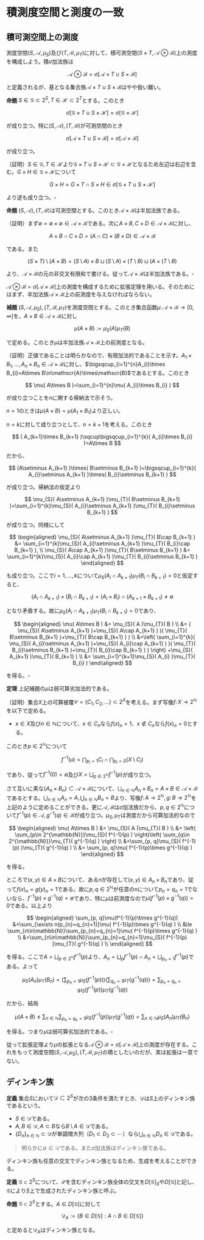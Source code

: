 
# 積測度空間と測度の一致



## 積可測空間上の測度

測度空間$( S, \mathscr{A}, \mu_{S} )$及び$( T, \mathscr{B}, \mu_{T} )$に対して、積可測空間$( S\times T, \mathscr{A}\otimes\mathscr{B} )$上の測度を構成しよう。積$\sigma$加法族は

$$
\mathscr{A}\otimes\mathscr{B}=\sigma\lbrack \mathscr{A}\times T\cup S\times\mathscr{B} \rbrack
$$

と定義されるが、基となる集合族$\mathscr{A}\times T\cup S\times\mathscr{B}$はやや扱い難い。

__命題__ $S\in\mathscr{G}\subset 2^{S}, T\in\mathscr{H}\subset 2^{T}$とする。このとき

$$
\sigma\lbrack \mathscr{G}\times T\cup S\times\mathscr{H} \rbrack = \sigma\lbrack \mathscr{G}\times\mathscr{H} \rbrack
$$

が成り立つ。特に$( S, \mathscr{A} ), ( T, \mathscr{B} )$が可測空間のとき

$$
\sigma\lbrack \mathscr{A}\times T\cup S\times\mathscr{B} \rbrack = \sigma\lbrack \mathscr{A}\times\mathscr{B} \rbrack
$$

が成り立つ。

（証明）$S\in\mathscr{G}, T\in\mathscr{H}$より$\mathscr{G}\times T\cup S\times\mathscr{H} \subset \mathscr{G}\times\mathscr{H}$となるため左辺は右辺を含む。$G\times H\in\mathscr{G}\times\mathscr{H}$について

$$
G\times H=G\times T\cap S\times H\in\sigma\lbrack \mathscr{G}\times T\cup S\times\mathscr{H} \rbrack
$$

より逆も成り立つ。$\square$

__命題__ $( S, \mathscr{A} ), ( T, \mathscr{B} )$は可測空間とする。このとき$\mathscr{A}\times\mathscr{B}$は半加法族である。

（証明）まず$\emptyset=\emptyset\times\emptyset\in\mathscr{A}\times\mathscr{B}$である。次に$A\times B, C\times D\in\mathscr{A}\times\mathscr{B}$に対し、

$$
A\times B\cap C\times D=( A\cap C )\times( B\times D )\in\mathscr{A}\times\mathscr{B}
$$

である。また

$$
( S\times T )\setminus( A\times B )=( S\setminus A )\times B\sqcup( S\setminus A )\times( T\setminus B )\sqcup( A\times( T\setminus B )
$$

より、$\mathscr{A}\times\mathscr{B}$の元の非交叉有限和で書ける。従って$\mathscr{A}\times\mathscr{B}$は半加法族である。$\square$

$\mathscr{A}\otimes\mathscr{B}=\sigma\lbrack \mathscr{A}\times\mathscr{B} \rbrack$上の測度を構成するために拡張定理を用いる。そのためにはまず、半加法族$\mathscr{A}\times\mathscr{B}$上の前測度を与えなければならない。

__補題__ $( S, \mathscr{A}, \mu_{S} ), ( T, \mathscr{B}, \mu_{T} )$を測度空間とする。このとき集合函数$\mu\colon\mathscr{A}\times\mathscr{B}\rightarrow\lbrack 0, \infty \rbrack$を、$A\times B\in\mathscr{A}\times\mathscr{B}$に対し

$$
\mu( A\times B ):=\mu_{S}( A )\mu_{T}( B )
$$

で定める。このとき$\mu$は半加法族$\mathscr{A}\times\mathscr{B}$上の前測度となる。

（証明）正値であることは明らかなので、有限加法的であることを示す。$A_{1}\times B_{1}, \dotsc, A_{n}\times B_{n}\in\mathscr{A}\times\mathscr{B}$に対し、$\bigsqcup_{i=1}^{n}A_{i}\times B_{i}=A\times B\in\mathscr{A}\times\mathscr{B}$であるとする。このとき

$$
\mu( A\times B )=\sum_{i=1}^{n}\mu( A_{i}\times B_{i} )
$$

が成り立つことを$n$に関する帰納法で示そう。

$n=1$のときは$\mu( A\times B )=\mu( A_{1}\times B_{1} )$より正しい。

$n=k$に対して成り立つとして、$n=k+1$を考える。このとき

$$
( A_{k+1}\times B_{k+1} )\sqcup\bigsqcup_{i=1}^{k}( A_{i}\times B_{i} )=A\times B
$$

だから、

$$
(A\setminus A_{k+1} )\times( B\setminus B_{k+1} )=\bigsqcup_{i=1}^{k}( A_{i}\setminus A_{k+1} )\times( B_{i}\setminus B_{k+1} )
$$

が成り立つ。帰納法の仮定より

$$
\mu_{S}( A\setminus A_{k+1} )\mu_{T}( B\setminus B_{k+1} )=\sum_{i=1}^{k}\mu_{S}( A_{i}\setminus A_{k+1} )\mu_{T}( B_{i}\setminus B_{k+1} )
$$

が成り立つ。同様にして

$$
\begin{aligned}
\mu_{S}( A\setminus A_{k+1} )\mu_{T}( B\cap B_{k+1} ) &= \sum_{i=1}^{k}\mu_{S}( A_{i}\setminus A_{k+1} )\mu_{T}( B_{i}\cap B_{k+1} ), \\
\mu_{S}( A\cap A_{k+1} )\mu_{T}( B\setminus B_{k+1} ) &= \sum_{i=1}^{k}\mu_{S}( A_{i}\cap A_{k+1} )\mu_{T}( B_{i}\setminus B_{k+1} )
\end{aligned}
$$

も成り立つ。ここで$i=1, \dotsc, k$について$\mu_{S}( A_{i}\cap A_{k+1} )\mu_{T}( B_{i}\cap B_{k+1} )\gt 0$と仮定すると、

$$
( A_{i}\cap A_{k+1} )\times( B_{i}\cap B_{k+1} )=( A_{i}\times B_{i} )\cap( A_{k+1}\times B_{k+1} )\neq\emptyset
$$

となり矛盾する。故に$\mu_{S}( A_{i}\cap A_{k+1} )\mu_{T}( B_{i}\cap B_{k+1} )=0$であり、

$$
\begin{aligned} \mu( A\times B ) &= \mu_{S}( A )\mu_{T}( B ) \\
&= ( \mu_{S}( A\setminus A_{k+1} )+\mu_{S}( A\cap A_{k+1} ) )( \mu_{T}( B\setminus B_{k+1} )+\mu_{T}( B\cap B_{k+1} ) ) \\
&=\left( \sum_{i=1}^{k}( \mu_{S}( A_{i}\setminus A_{k+1} )+\mu_{S}( A_{i}\cap A_{k+1} ) )( \mu_{T}( B_{i}\setminus B_{k+1} )+\mu_{T}( B_{i}\cap B_{k+1} ) ) \right) +\mu_{S}( A_{k+1} )\mu_{T}( B_{k+1} ) \\
 &= \sum_{i=1}^{k+1}\mu_{S}( A_{i} )\mu_{T}( B_{i} )
\end{aligned}
$$

を得る。$\square$

__定理__ 上記補題の$\mu$は弱可算劣加法的である。

（証明）集合$X$上の可算被覆$\mathscr{C}=\lbrace C_{1}, C_{2}, \dotsc \rbrace\subset 2^{X}$を考える。まず写像$f\colon X\rightarrow 2^{\mathbb{N}}$を以下で定める。

- $x\in X$及び$n\in\mathbb{N}$について、$x\in C_{n}$なら$f(x)_{n}=1$、$x\notin C_{n}$なら$f(x)_{n}=0$とする。

このとき$p\in 2^{\mathbb{N}}$について

$$
f^{-1}(u)=\bigcap_{p_{i}=1}C_{i}\cap\bigcap_{p_{i}=0}( X\setminus C_{i} )
$$

であり、従って$f^{-1}( 0 )=\emptyset$及び$X=\bigsqcup_{p\in 2^{\mathbb{N}}}f^{-1}(p)$が成り立つ。

さて互いに素な$\lbrace A_{n}\times B_{n} \rbrace\subset\mathscr{A}\times\mathscr{B}$について、$\bigsqcup_{n\in\mathbb{N}}A_{n}\times B_{n}=A\times B\in\mathscr{A}\times\mathscr{B}$であるとする。$\bigcup_{n\in\mathbb{N}}A_{n}=A, \bigcup_{n\in\mathbb{N}}B_{n}=B$より、写像$f\colon A\rightarrow 2^{\mathbb{N}}, g\colon B\rightarrow 2^{\mathbb{N}}$を上記のように定めることができる。更に$\mathscr{A}, \mathscr{B}$は$\sigma$加法族だから、$p, q\in 2^{\mathbb{N}}$について$f^{-1}(p)\in\mathscr{A}, g^{-1}(q)\in\mathscr{B}$が成り立つ。$\mu_{S}, \mu_{T}$は測度だから可算加法的なので

$$
\begin{aligned}
\mu( A\times B ) &= \mu_{S}( A )\mu_{T}( B ) \\
&= \left( \sum_{p\in 2^{\mathbb{N}}}\mu_{S}( f^{-1}(p) ) \right)\left( \sum_{q\in 2^{\mathbb{N}}}\mu_{T}( g^{-1}(q) ) \right) \\
&=\sum_{p, q}\mu_{S}( f^{-1}(p) )\mu_{T}( g^{-1}(q) ) \\
&= \sum_{p, q}\mu( f^{-1}(p)\times g^{-1}(q) )
\end{aligned}
$$

を得る。

ところで$( x, y )\in A\times B$について、ある$n$が存在して$( x, y )\in A_{n}\times B_{n}$であり、従って$f( x )_{n}=g( y )_{n}=1$である。故に$p, q\in 2^{\mathbb{N}}$が任意の$n$について$p_{n}=q_{n}=1$でないなら、$f^{-1}(p)\times g^{-1}(q)=\emptyset$であり、特に$\mu$は前測度なので$\mu( f^{-1}(p)\times g^{-1}(q) )=0$である。以上より

$$
\begin{aligned}
\sum_{p, q}\mu(f^{-1}(p)\times g^{-1}(q)) &=\sum_{\exists n(p_{n}=q_{n}=1)}\mu( f^{-1}(p)\times g^{-1}(q) ) \\
&\le \sum_{n\in\mathbb{N}}\sum_{p_{n}=q_{n}=1}\mu( f^{-1}(p)\times g^{-1}(q) ) \\
&=\sum_{n\in\mathbb{N}}\sum_{p_{n}=q_{n}=1}\mu_{S}( f^{-1}(p) )\mu_{T}( g^{-1}(q) ) \\
\end{aligned}
$$

を得る。ここで$A=\bigsqcup_{p\in 2^{\mathbb{N}}}f^{-1}(p)$より、$A_{n}=\bigsqcup_{p}f^{-1}(p)\cap A_{n}=\bigsqcup_{p_{n}=1}f^{-1}(p)$である。よって

$$
\mu_{S}(A_{n})\mu_{T}(B_{n})=\left(\sum_{p_{n}=1}\mu_{S}(f^{-1}(p))\right)\left(\sum_{q_{n}=1}\mu_{T}(g^{-1}(q))\right)=\sum_{p_{n}=q_{n}=1}\mu_{S}(f^{-1}(p))\mu_{T}(g^{-1}(q))
$$

だから、結局

$$
\mu(A\times B)\le\sum_{n\in\mathbb{N}}\sum_{p_{n}=q_{n}=1}\mu_{S}( f^{-1}(p) )\mu_{T}( g^{-1}(q) )=\sum_{n\in\mathbb{N}}\mu_{S}(A_{n})\mu_{T}(B_{n})
$$

を得る。つまり$\mu$は弱可算劣加法的である。$\square$

従って拡張定理より$\mu$の拡張となる$\mathscr{A}\otimes\mathscr{B}=\sigma\lbrack \mathscr{A}\times\mathscr{B} \rbrack$上の測度が存在する。これをもって測度空間$( S, \mathscr{A}, \mu_{S} ), ( T, \mathscr{B}, \mu_{T} )$の積としたいのだが、実は拡張は一意でない。




## ディンキン族

__定義__ 集合$S$において$\mathscr{D}\subset 2^{S}$が次の3条件を満たすとき、$\mathscr{D}$は$S$上のディンキン族であるという。

- $S\in\mathscr{D}$である。
- $A, B\in\mathscr{D}, A\subset B$なら$B\setminus A\in\mathscr{D}$である。
- $\lbrace D_{n} \rbrace_{n\in\mathbb{N}}\subset\mathscr{D}$が単調増大列（$D_{1}\subset D_{2}\subset\dotsm$）なら$\bigcup_{n\in\mathbb{N}}D_{n}\in\mathscr{D}$である。

> 明らかに$\emptyset\in\mathscr{D}$である。また$\sigma$加法族はディンキン族である。

ディンキン族も任意の交叉でディンキン族となるため、生成を考えることができる。

__定義__ $\mathscr{G}\subset 2^{S}$について、$\mathscr{S}$を含むディンキン族全体の交叉を$D\lbrack \mathscr{G} \rbrack_{S}$や$D\lbrack \mathscr{G} \rbrack$と記し、$\mathscr{G}$により$S$上で生成されたディンキン族と呼ぶ。

__命題__ $\mathscr{G}\subset 2^{S}$とする。$A\in D\lbrack \mathscr{G} \rbrack$に対して

$$
\mathscr{D}_{A}:=\lbrace B\in D\lbrack \mathscr{G} \rbrack : A\cap B\in D\lbrack \mathscr{G} \rbrack \rbrace
$$

と定めると$\mathscr{D}_{A}$はディンキン族となる。


<!--

\begin{proof}
（証明）$A\cap X= A\in D\lbrack \mathscr{G} \rbrack$より$X\in\mathscr{D}_{A}$である。
$B, C\in D\lbrack \mathscr{G} \rbrack, B\subset C$に対して$A\cap ( C\setminus B )=( A\cap C )\setminus( A\cap B )$となる。
ここで$A\cap B, A\cap C\in D\lbrack \mathscr{G} \rbrack$は$A\cap B\subset A\cap C$を満たすので、$C\setminus B\in\mathscr{D}_{A}$が分かる。
単調増大列$\lbrace B_{n} \rbrace_{n\in\mathbb{N}}\subset D\lbrack \mathscr{G} \rbrack$を取る。
$A\cap\bigcup_{n\in\mathbb{N}}B_{n}=\bigcup_{n\in\mathbb{N}}( A\cap B_{n} )$だが、
これは単調増大列$\lbrace A\cap B_{n} \rbrace_{n\in\mathbb{N}}\subset D\lbrack \mathscr{G} \rbrack$の極限で表せる。
故に$\bigcup_{n\in\mathbb{N}}B_{n}\in\mathscr{D}_{A}$も従う。$\square$
\end{proof}

\begin{Lem}{ディンキンの補題}{}
$\mathscr{G}\subset 2^{S}$は有限交叉で閉じるとする。すなわち$G_{1}, \dotsc, G_{n}\in\mathscr{G}$について、
\[ \bigcap_{i=1}^{n}G_{i}\in\mathscr{G} \]
であるとする。このとき$D\lbrack \mathscr{G} \rbrack=\sigma\lbrack \mathscr{G} \rbrack$が成り立つ。
\end{Lem}

\begin{proof}
（証明）$\sigma$加法族はディンキン族であるから、最小性より$D\lbrack \mathscr{G} \rbrack\subset\sigma\lbrack \mathscr{G} \rbrack$である。
逆は$D\lbrack \mathscr{G} \rbrack$が$\sigma$加法族であることを示せばよい。

$A\in\mathscr{G}$とする。
任意の$G\in\mathscr{G}$に対し仮定より$A\cap G\in\mathscr{G}\subset D\lbrack \mathscr{G} \rbrack$であるから$\mathscr{G}\subset\mathscr{D}_{A}$が分かる。
$\mathscr{D}_{A}$はディンキン族だから最小性より$D\lbrack \mathscr{G} \rbrack\subset\mathscr{D}_{A}$を得る。
逆も定義より明らかなので、$A\in\mathscr{G}$は$D\lbrack \mathscr{G} \rbrack=\mathscr{D}_{A}$を満たす。

ここで
\[ \mathscr{D}:=\lbrace A\in D\lbrack \mathscr{G} \rbrack : \mathscr{D}_{A}=D\lbrack \mathscr{G} \rbrack \rbrace \]
と定める。上の議論より$\mathscr{G}\subset\mathscr{D}$となる。そこで$\mathscr{D}$が$S$上のディンキン族となることを示そう。
$\mathscr{D}_{X}=D\lbrack \mathscr{G} \rbrack$より$X\in\mathscr{D}$である。$A, B\in\mathscr{D}, A\subset B$とする。
$G\in\mathscr{G}$に対し$G\cap( B\setminus A )=( G\cap B )\setminus( G\cap A )\in D\lbrack \mathscr{G} \rbrack$が成り立つ。
故に$\mathscr{D}_{B\setminus A}$は$\mathscr{G}$を含むディンキン族となり$\mathscr{D}_{B\setminus A}=D\lbrack \mathscr{G} \rbrack$を満たす。
同様に単調増大列$\lbrace A_{n} \rbrace_{n\in\mathbb{N}}\subset\mathscr{D}$を取れば、
$G\in\mathscr{G}$に対し$( \bigcup_{n\in\mathbb{N}} )\cap G=\bigcup_{n\in\mathbb{N}}( G\cap A_{n} )$が成り立つ。
これは単調増大列$\lbrace G\cap A_{n} \rbrace_{n\in\mathbb{N}}\subset D\lbrack \mathscr{G} \rbrack$の極限だから
結局$D\lbrack \mathscr{G} \rbrack = \mathscr{D}_{\bigcup_{n\in\mathbb{N}}}$を得る。
以上により$\mathscr{D}$は$S$上のディンキン族となる。特に$\mathscr{G}$を含むことから$\mathscr{D}=D\lbrack \mathscr{G} \rbrack$が従う。

最後に$\mathscr{D}$が$\sigma$加法族であることを示そう。$A, B\in\mathscr{D}$に対し、$A\setminus B=A\setminus( A\cap B )\in\mathscr{D}$である。
特に$\emptyset=X\setminus X\in\mathscr{D}$となる。また$A\cup B=X\setminus( ( X\setminus A )\cap( X\setminus B ) )\in\mathscr{D}$も分かる。
$\lbrace A_{n} \rbrace_{n\in\mathbb{N}}\subset\mathscr{D}$について、$B_{n}=\bigcup_{i=1}^{n}A_{i}$と定めれば
$\lbrace B_{n} \rbrace_{n\in\mathbb{N}}\subset\mathscr{D}$は単調増大列となる。
従って$\bigcup_{n\in\mathbb{N}}A_{n}=\bigcup_{n\in\mathbb{N}}B_{n}\in\mathscr{D}$となる。$\square$
\end{proof}




\subsection{測度の一致}
\begin{Def}{}{}
単調な集合函数$\mu\colon\mathscr{G}\rightarrow\lbrack 0, \infty \rbrack$に対し以下を定める。
\begin{EnumCond}
\item$S\in\mathscr{G}$であり、$\mu( G )\lt\infty$のとき$\mu$は有限（finite）であるという。
\item ある$\lbrace G_{n} \rbrace\subset\mathscr{G}$が存在して$G_{n}\nearrow S, \mu( G_{n} )\lt\infty$を満たすとき$\mu$は$\sigma$-有限であるという。
\end{EnumCond}
\end{Def}

\begin{Prop}{}{}
可測空間$( S, \mathscr{A} )$上の有限な測度$\mu_{1}, \mu_{2}$に対し、$\mu_{1}( S )=\mu_{2}( S )$なら
\[ \mathscr{D}:=\lbrace D\in\mathscr{A} : \mu_{1}( D )=\mu_{2}( D ) \rbrace \]
はディンキン族である。
\end{Prop}

\begin{proof}
（証明）定義より$S\in\mathscr{D}$である。$A, B\in\mathscr{D}, A\subset B$とする。$\mu_{j}$は有限な測度だから$\mu_{j}( B\setminus A )=\mu_{j}( B )-\mu_{j}( A )$となる。
故に$B\setminus A\in\mathscr{D}$となる。また単調増大列$\lbrace A_{n} \rbrace\subset\mathscr{D}$に対し、$A_{0}:=\emptyset, B_{n}:=A_{n}\setminus A_{n-1}$と定めれば
\[ \mu_{j}\left( \bigcup_{n\in\mathbb{N}} \right)=\mu_{j}\left( \bigsqcup_{n\in\mathbb{N}}B_{n} \right)=\sum_{n\in\mathbb{N}}\mu_{j}( A_{n}\setminus A_{n-1} ) \]
が成り立つ。$A_{n}\setminus A_{n-1}\in\mathscr{D}$より$\bigcup_{n\in\mathbb{N}}A_{n}\in\mathscr{D}$が従う。$\square$
\end{proof}

\begin{Thm}{}{}
$\mathscr{G}\subset 2^{S}$は有限交叉で閉じるとする。$\sigma\lbrack \mathscr{G} \rbrack$上の測度$\mu_{1}, \mu_{2}$は、$\mathscr{G}$上で一致し、更に
$\mu_{0}:=\mu_{j}|_{\mathscr{G}}$は$\sigma$-有限とする。このとき$\mu_{1}=\mu_{2}$が成り立つ。
\end{Thm}

\begin{proof}
（証明）単調増大な$\lbrace G_{n} \rbrace\subset\mathscr{G}$を、$G_{n}\nearrow S, \mu_{0}( G_{n} )\lt\infty$を満たすように取る。
$A\in\sigma\lbrack \mathscr{G} \rbrack$に対して$A\cap G_{n}\nearrow A$であるから、増大列連続性より$\mu_{j}( A )=\lim_{n\in\mathbb{N}}\mu( A\cap G_{n} )$が成り立つ。

$A\in\sigma\lbrack \mathscr{G} \rbrack$に対して$\widetilde{\mu}_{j}( A ):=\mu_{j}( A\cap G_{n} )$と定めると、
$\widetilde{\mu}_{j}$は$\sigma\lbrack \mathscr{G} \rbrack$上の有限な測度となる。ここで
\[ \mathscr{D}_{n}:=\lbrace A\in\sigma\lbrack \mathscr{G} \rbrack : \widetilde{\mu}_{1}( A )=\widetilde{\mu}_{2}( A ) \rbrace \]
と置くと、先の命題よりこれはディンキン族となる。ディンキンの補題より$\sigma\lbrack \mathscr{G} \rbrack=D\lbrack \mathscr{G} \rbrack$であるから、
最小性より$\mathscr{D}_{n}=\sigma\lbrack \mathscr{G} \rbrack$となる。よって$\mu_{1}( A\cap G_{n} )=\mu_{2}( A\cap G_{n} )$であるから、$\mu_{1}=\mu_{2}$が従う。$\square$
\end{proof}

\begin{Cor}{}{}
$( S, \mathscr{A}, \mu_{S} ), ( T, \mathscr{B}, \mu_{T} )$を測度空間とする。$\mu_{S}, \mu_{T}$が$\sigma$-有限であるとき、
前測度$\mu\colon\mathscr{A}\times\mathscr{B}\rightarrow\lbrack 0, \infty \rbrack$の拡張は一意的である。
\end{Cor}

\begin{proof}
（証明）$\lbrace A_{n} \rbrace_{n\in\mathbb{N}}\subset\mathscr{A}, \lbrace B_{n} \rbrace_{n\in\mathbb{N}}\subset\mathscr{B}$として
\begin{align*}
A_{n}&\nearrow S, & B_{n}&\nearrow T, & \mu_{S}( A_{n} ), \mu_{T}( B_{n} )&\lt\infty
\end{align*}
を満たすように取る。ここで$C_{n}=A_{n}\times B_{n}\in\mathscr{A}\times\mathscr{B}$とすれば
\begin{align*}
C_{n}&\nearrow S\times T, & \mu( C_{n} )&=\mu_{S}( A_{n} )\mu_{T}( B_{n} )\lt\infty
\end{align*}
が成り立つ。従って$\mu$は$\sigma$-有限であるため、定理から拡張は一意的であることが分かる。$\square$
\end{proof}

\begin{Def}{}{}
系において$\mu$の拡張となる可測空間$( S\times T, \mathscr{A}\otimes\mathscr{B} )$上の測度は一意的に存在する。
これを$\mu_{S}\otimes\mu_{T}$と記し、$\mu_{S}$と$\mu_{T}$の積測度と呼ぶ。このとき$( S\times T, \mathscr{A}\otimes\mathscr{B}, \mu_{S}\otimes\mu_{T} )$を積測度空間と呼ぶ。
\end{Def}

ただし積測度空間は圏における積対象ではない。

-->
